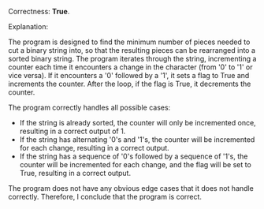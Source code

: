 Correctness: **True**.

Explanation:

The program is designed to find the minimum number of pieces needed to cut a binary string into, so that the resulting pieces can be rearranged into a sorted binary string. The program iterates through the string, incrementing a counter each time it encounters a change in the character (from '0' to '1' or vice versa). If it encounters a '0' followed by a '1', it sets a flag to True and increments the counter. After the loop, if the flag is True, it decrements the counter.

The program correctly handles all possible cases:

* If the string is already sorted, the counter will only be incremented once, resulting in a correct output of 1.
* If the string has alternating '0's and '1's, the counter will be incremented for each change, resulting in a correct output.
* If the string has a sequence of '0's followed by a sequence of '1's, the counter will be incremented for each change, and the flag will be set to True, resulting in a correct output.

The program does not have any obvious edge cases that it does not handle correctly. Therefore, I conclude that the program is correct.